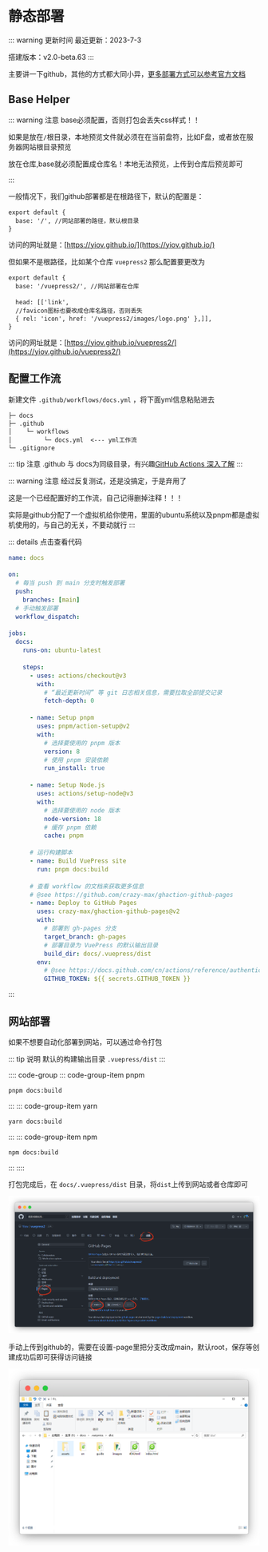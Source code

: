 # 静态部署

::: warning 更新时间
最近更新：2023-7-3

搭建版本：v2.0-beta.63
:::

主要讲一下github，其他的方式都大同小异，[更多部署方式可以参考官方文档](https://v2.vuepress.vuejs.org/zh/guide/deployment.html)


## Base Helper

::: warning 注意
base必须配置，否则打包会丢失css样式！！

如果是放在`/`根目录，本地预览文件就必须在在当前盘符，比如F盘，或者放在服务器网站根目录预览

放在仓库,base就必须配置成仓库名！本地无法预览，上传到仓库后预览即可

:::

一般情况下，我们github部署都是在根路径下，默认的配置是：

```ts{2}
export default {
  base: '/', //网站部署的路径，默认根目录
}
```

访问的网址就是：[https://yiov.github.io/](https://yiov.github.io/)


但如果不是根路径，比如某个仓库 `vuepress2` 那么配置要更改为

```ts{2}
export default {
  base: '/vuepress2/', //网站部署在仓库

  head: [['link', 
  //favicon图标也要改成仓库名路径，否则丢失
  { rel: 'icon', href: '/vuepress2/images/logo.png' },]],
}
```

访问的网址就是：[https://yiov.github.io/vuepress2/](https://yiov.github.io/vuepress2/)




## 配置工作流

新建文件 `.github/workflows/docs.yml` ，将下面yml信息粘贴进去

```
├─ docs
├─ .github
│    └─ workflows
│         └─ docs.yml  <--- yml工作流
└─ .gitignore
```

::: tip 注意
.github 与 docs为同级目录，有兴趣[GitHub Actions 深入了解](https://docs.github.com/zh/actions)
:::


::: warning 注意
经过反复测试，还是没搞定，于是弃用了

这是一个已经配置好的工作流，自己记得删掉注释！！！

实际是github分配了一个虚拟机给你使用，里面的ubuntu系统以及pnpm都是虚拟机使用的，与自己的无关，不要动就行
:::


::: details 点击查看代码
```yml
name: docs

on:
  # 每当 push 到 main 分支时触发部署
  push:
    branches: [main]
  # 手动触发部署
  workflow_dispatch:

jobs:
  docs:
    runs-on: ubuntu-latest

    steps:
      - uses: actions/checkout@v3
        with:
          # “最近更新时间” 等 git 日志相关信息，需要拉取全部提交记录
          fetch-depth: 0

      - name: Setup pnpm
        uses: pnpm/action-setup@v2
        with:
          # 选择要使用的 pnpm 版本
          version: 8
          # 使用 pnpm 安装依赖
          run_install: true

      - name: Setup Node.js
        uses: actions/setup-node@v3
        with:
          # 选择要使用的 node 版本
          node-version: 18
          # 缓存 pnpm 依赖
          cache: pnpm

      # 运行构建脚本
      - name: Build VuePress site
        run: pnpm docs:build

      # 查看 workflow 的文档来获取更多信息
      # @see https://github.com/crazy-max/ghaction-github-pages
      - name: Deploy to GitHub Pages
        uses: crazy-max/ghaction-github-pages@v2
        with:
          # 部署到 gh-pages 分支
          target_branch: gh-pages
          # 部署目录为 VuePress 的默认输出目录
          build_dir: docs/.vuepress/dist
        env:
          # @see https://docs.github.com/cn/actions/reference/authentication-in-a-workflow#about-the-github_token-secret
          GITHUB_TOKEN: ${{ secrets.GITHUB_TOKEN }}
```
:::




## 网站部署

如果不想要自动化部署到网站，可以通过命令打包

::: tip 说明
默认的构建输出目录 `.vuepress/dist`
:::


:::: code-group
::: code-group-item pnpm
```sh
pnpm docs:build
```
:::
::: code-group-item yarn
```sh
yarn docs:build
```
:::
::: code-group-item npm
```sh
npm docs:build
```
:::
::::


打包完成后，在 `docs/.vuepress/dist` 目录，将`dist`上传到网站或者仓库即可


![](./vuepress-39.png)

手动上传到github的，需要在设置-page里把分支改成main，默认root，保存等创建成功后即可获得访问链接

![](./vuepress-40.png)

